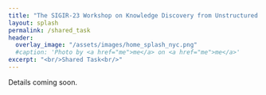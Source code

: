 ```yaml
---
title: "The SIGIR-23 Workshop on Knowledge Discovery from Unstructured Data in Financial Services"
layout: splash
permalink: /shared_task
header:
  overlay_image: "/assets/images/home_splash_nyc.png"
  #caption: 'Photo by <a href="me">me</a> on <a href="me">me</a>'
excerpt: "<br/>Shared Task<br/>"
---
```


Details coming soon.
